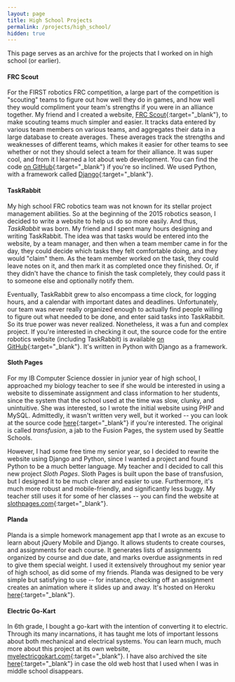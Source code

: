 ```yaml
---
layout: page
title: High School Projects
permalink: /projects/high_school/
hidden: true
---
```


This page serves as an archive for the projects that I worked on in high school (or earlier).

#### FRC Scout

For the FIRST robotics FRC competition, a large part of the competition is "scouting" teams to figure out how well they do in games, and how well they would compliment your team's strengths if you were in an alliance together. My friend and I created a website, [FRC Scout](http://frcscout.com/){:target="_blank"}, to make scouting teams much simpler and easier. It tracks data entered by various team members on various teams, and aggregates their data in a large database to create averages. These averages track the strengths and weaknesses of different teams, which makes it easier for other teams to see whether or not they should select a team for their alliance. It was super cool, and from it I learned a lot about web development. You can find the code [on GitHub](https://github.com/FIRST-4030/frc-scout){:target="_blank"} if you're so inclined. We used Python, with a framework called [Django](https://www.djangoproject.com){:target="_blank"}.

#### TaskRabbit

My high school FRC robotics team was not known for its stellar project management abilities. So at the beginning of the 2015 robotics season, I decided to write a website to help us do so more easily. And thus, *TaskRabbit* was born. My friend and I spent many hours designing and writing TaskRabbit. The idea was that tasks would be entered into the website, by a team manager, and then when a team member came in for the day, they could decide which tasks they felt comfortable doing, and they would "claim" them. As the team member worked on the task, they could leave notes on it, and then mark it as completed once they finished. Or, if they didn't have the chance to finish the task completely, they could pass it to someone else and optionally notify them.

Eventually, TaskRabbit grew to also encompass a time clock, for logging hours, and a calendar with important dates and deadlines. Unfortunately, our team was never really organized enough to actually find people willing to figure out what needed to be done, and enter said tasks into TaskRabbit. So its true power was never realized. Nonetheless, it was a fun and complex project. If you're interested in checking it out, the source code for the entire robotics website (including TaskRabbit) is available [on GitHub](https://github.com/terabyte128/ingrahamrobotics.org){:target="_blank"}. It's written in Python with Django as a framework.

#### Sloth Pages

For my IB Computer Science dossier in junior year of high school, I approached my biology teacher to see if she would be interested in using a website to disseminate assignment and class information to her students, since the system that the school used at the time was slow, clunky, and unintuitive. She was interested, so I wrote the initial website using PHP and MySQL. Admittedly, it wasn't written very well, but it worked -- you can look at the source code [here](https://github.com/terabyte128/transfusion){:target="_blank"} if you're interested. The original is called *transfusion*, a jab to the Fusion Pages, the system used by Seattle Schools.

However, I had some free time my senior year, so I decided to rewrite the website using Django and Python, since I wanted a project and found Python to be a much better language. My teacher and I decided to call this new project *Sloth Pages*. Sloth Pages is built upon the base of transfusion, but I designed it to be much clearer and easier to use. Furthermore, it's much more robust and mobile-friendly, and significantly less buggy. My teacher still uses it for some of her classes -- you can find the website at [slothpages.com](http://slothpages.com){:target="_blank"}.

#### Planda

Planda is a simple homework management app that I wrote as an excuse to learn about jQuery Mobile and Django. It allows students to create courses, and assignments for each course. It generates lists of assignments organized by course and due date, and marks overdue assignments in red to give them special weight. I used it extensively throughout my senior year of high school, as did some of my friends. Planda was designed to be very simple but satisfying to use -- for instance, checking off an assignment creates an animation where it slides up and away. It's hosted on Heroku [here](https://planda.herokuapp.com){:target="_blank"}.      


#### Electric Go-Kart

In 6th grade, I bought a go-kart with the intention of converting it to electric. Through its many incarnations, it has taught me lots of important lessons about both mechanical and electrical systems. You can learn much, much more about this project at its own website, [myelectricgokart.com](http://www.myelectricgokart.com/){:target="_blank"}. I have also archived the site [here](http://samwolfson.com/myelectricgokart-archive){:target="_blank"} in case the old web host that I used when I was in middle school disappears.
